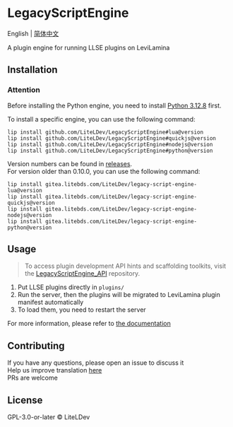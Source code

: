 # LegacyScriptEngine

English | [简体中文](README.zh.md)

A plugin engine for running LLSE plugins on LeviLamina

## Installation

### Attention

Before installing the Python engine, you need to
install [Python 3.12.8](https://www.python.org/downloads/release/python-3128/) first.

To install a specific engine, you can use the following command:

```shell
lip install github.com/LiteLDev/LegacyScriptEngine#lua@version
lip install github.com/LiteLDev/LegacyScriptEngine#quickjs@version
lip install github.com/LiteLDev/LegacyScriptEngine#nodejs@version
lip install github.com/LiteLDev/LegacyScriptEngine#python@version
```

Version numbers can be found in [releases](https://github.com/LiteLDev/LegacyScriptEngine/releases).  
For version older than 0.10.0, you can use the following command:

```shell
lip install gitea.litebds.com/LiteLDev/legacy-script-engine-lua@version
lip install gitea.litebds.com/LiteLDev/legacy-script-engine-quickjs@version
lip install gitea.litebds.com/LiteLDev/legacy-script-engine-nodejs@version
lip install gitea.litebds.com/LiteLDev/legacy-script-engine-python@version
```

## Usage

> To access plugin development API hints and scaffolding toolkits, visit the [LegacyScriptEngine_API](https://github.com/LiteLDev/LegacyScriptEngine_API) repository.

1. Put LLSE plugins directly in `plugins/`
2. Run the server, then the plugins will be migrated to LeviLamina plugin manifest automatically
3. To load them, you need to restart the server

For more information, please refer to [the documentation](https://lse.levimc.org)

## Contributing

If you have any questions, please open an issue to discuss it  
Help us improve translation [here](https://crowdin.com/project/legacyscriptengine)  
PRs are welcome

## License

GPL-3.0-or-later © LiteLDev
